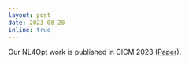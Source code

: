 ```yaml
---
layout: post
date: 2023-08-28
inline: true
---
```


Our NL4Opt work is published in CICM 2023 ([Paper](https://doi.org/10.1007/978-3-031-42753-4_9)).
